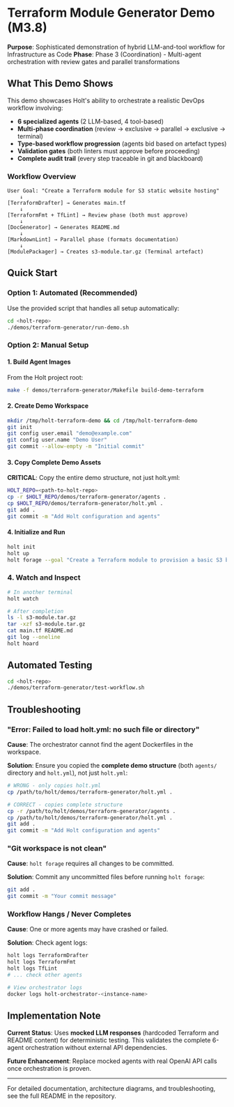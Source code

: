 # Terraform Module Generator Demo (M3.8)

**Purpose**: Sophisticated demonstration of hybrid LLM-and-tool workflow for Infrastructure as Code
**Phase**: Phase 3 (Coordination) - Multi-agent orchestration with review gates and parallel transformations

## What This Demo Shows

This demo showcases Holt's ability to orchestrate a realistic DevOps workflow involving:
- **6 specialized agents** (2 LLM-based, 4 tool-based)
- **Multi-phase coordination** (review → exclusive → parallel → exclusive → terminal)
- **Type-based workflow progression** (agents bid based on artefact types)
- **Validation gates** (both linters must approve before proceeding)
- **Complete audit trail** (every step traceable in git and blackboard)

### Workflow Overview

```
User Goal: "Create a Terraform module for S3 static website hosting"
    ↓
[TerraformDrafter] → Generates main.tf
    ↓
[TerraformFmt + TfLint] → Review phase (both must approve)
    ↓
[DocGenerator] → Generates README.md
    ↓
[MarkdownLint] → Parallel phase (formats documentation)
    ↓
[ModulePackager] → Creates s3-module.tar.gz (Terminal artefact)
```

## Quick Start

### Option 1: Automated (Recommended)

Use the provided script that handles all setup automatically:

```bash
cd <holt-repo>
./demos/terraform-generator/run-demo.sh
```

### Option 2: Manual Setup

#### 1. Build Agent Images

From the Holt project root:

```bash
make -f demos/terraform-generator/Makefile build-demo-terraform
```

#### 2. Create Demo Workspace

```bash
mkdir /tmp/holt-terraform-demo && cd /tmp/holt-terraform-demo
git init
git config user.email "demo@example.com"
git config user.name "Demo User"
git commit --allow-empty -m "Initial commit"
```

#### 3. Copy Complete Demo Assets

**CRITICAL**: Copy the entire demo structure, not just holt.yml:

```bash
HOLT_REPO=<path-to-holt-repo>
cp -r $HOLT_REPO/demos/terraform-generator/agents .
cp $HOLT_REPO/demos/terraform-generator/holt.yml .
git add .
git commit -m "Add Holt configuration and agents"
```

#### 4. Initialize and Run

```bash
holt init
holt up
holt forage --goal "Create a Terraform module to provision a basic S3 bucket for static website hosting"
```

### 4. Watch and Inspect

```bash
# In another terminal
holt watch

# After completion
ls -l s3-module.tar.gz
tar -xzf s3-module.tar.gz
cat main.tf README.md
git log --oneline
holt hoard
```

## Automated Testing

```bash
cd <holt-repo>
./demos/terraform-generator/test-workflow.sh
```

## Troubleshooting

### "Error: Failed to load holt.yml: no such file or directory"

**Cause**: The orchestrator cannot find the agent Dockerfiles in the workspace.

**Solution**: Ensure you copied the **complete demo structure** (both `agents/` directory and `holt.yml`), not just `holt.yml`:

```bash
# WRONG - only copies holt.yml
cp /path/to/holt/demos/terraform-generator/holt.yml .

# CORRECT - copies complete structure
cp -r /path/to/holt/demos/terraform-generator/agents .
cp /path/to/holt/demos/terraform-generator/holt.yml .
git add .
git commit -m "Add Holt configuration and agents"
```

### "Git workspace is not clean"

**Cause**: `holt forage` requires all changes to be committed.

**Solution**: Commit any uncommitted files before running `holt forage`:

```bash
git add .
git commit -m "Your commit message"
```

### Workflow Hangs / Never Completes

**Cause**: One or more agents may have crashed or failed.

**Solution**: Check agent logs:

```bash
holt logs TerraformDrafter
holt logs TerraformFmt
holt logs TfLint
# ... check other agents

# View orchestrator logs
docker logs holt-orchestrator-<instance-name>
```

## Implementation Note

**Current Status**: Uses **mocked LLM responses** (hardcoded Terraform and README content) for deterministic testing. This validates the complete 6-agent orchestration without external API dependencies.

**Future Enhancement**: Replace mocked agents with real OpenAI API calls once orchestration is proven.

---

For detailed documentation, architecture diagrams, and troubleshooting, see the full README in the repository.
